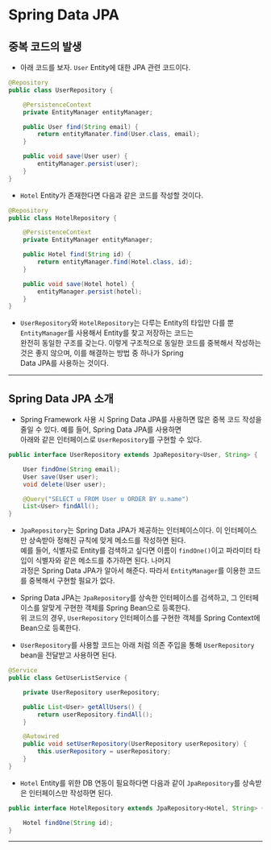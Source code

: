 <h1>Spring Data JPA</h1>

<h2>중복 코드의 발생</h2>

* 아래 코드를 보자. `User` Entity에 대한 JPA 관련 코드이다.
```java
@Repository
public class UserRepository {

    @PersistenceContext
    private EntityManager entityManager;

    public User find(String email) {
        return entityManater.find(User.class, email);
    }

    public void save(User user) {
        entityManager.persist(user);
    }
}
```

* `Hotel` Entity가 존재한다면 다음과 같은 코드를 작성할 것이다.
```java
@Repository
public class HotelRepository {

    @PersistenceContext
    private EntityManager entityManager;

    public Hotel find(String id) {
        return entityManager.find(Hotel.class, id);
    }

    public void save(Hotel hotel) {
        entityManager.persist(hotel);
    }
}
```

* `UserRepository`와 `HotelRepository`는 다루는 Entity의 타입만 다를 뿐 `EntityManager`를 사용해서 Entity를 찾고 저장하는 코드는   
  완전히 동일한 구조를 갖는다. 이렇게 구조적으로 동일한 코드를 중복해서 작성하는 것은 좋지 않으며, 이를 해결하는 방법 중 하나가 Spring   
  Data JPA를 사용하는 것이다.
<hr/>

<h2>Spring Data JPA 소개</h2>

* Spring Framework 사용 시 Spring Data JPA를 사용하면 많은 중복 코드 작성을 줄일 수 있다. 예를 들어, Spring Data JPA를 사용하면   
  아래와 같은 인터페이스로 `UserRepository`를 구현할 수 있다.
```java
public interface UserRepository extends JpaRepository<User, String> {

    User findOne(String email);
    User save(User user);
    void delete(User user);

    @Query("SELECT u FROM User u ORDER BY u.name")
    List<User> findAll();
}
```

* `JpaRepository`는 Spring Data JPA가 제공하는 인터페이스이다. 이 인터페이스만 상속받아 정해진 규칙에 맞게 메소드를 작성하면 된다.   
  예를 들어, 식별자로 Entity를 검색하고 싶다면 이름이 `findOne()`이고 파라미터 타입이 식별자와 같은 메소드를 추가하면 된다. 나머지   
  과정은 Spring Data JPA가 알아서 해준다. 따라서 `EntityManager`를 이용한 코드를 중복해서 구현할 필요가 없다.

* Spring Data JPA는 `JpaRepository`를 상속한 인터페이스를 검색하고, 그 인터페이스를 알맞게 구현한 객체를 Spring Bean으로 등록한다.   
  위 코드의 경우, `UserRepository` 인터페이스를 구현한 객체를 Spring Context에 Bean으로 등록한다.

* `UserRepository`를 사용할 코드는 아래 처럼 의존 주입을 통해 `UserRepository` bean을 전달받고 사용하면 된다.
```java
@Service
public class GetUserListService {

    private UserRepository userRepository;

    public List<User> getAllUsers() {
        return userRepository.findAll();
    }

    @Autowired
    public void setUserRepository(UserRepository userRepository) {
        this.userRepository = userRepository;
    }
}
```

* `Hotel` Entity를 위한 DB 연동이 필요하다면 다음과 같이 `JpaRepository`를 상속받은 인터페이스만 작성하면 된다.
```java
public interface HotelRepository extends JpaRepository<Hotel, String> {

    Hotel findOne(String id);
}
```
<hr/>

